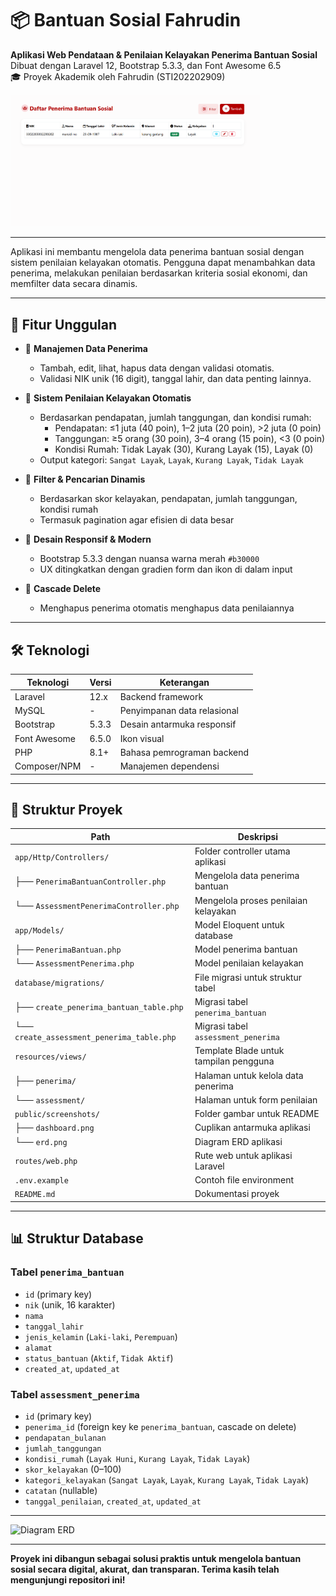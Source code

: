 # 📦 Bantuan Sosial Fahrudin

**Aplikasi Web Pendataan & Penilaian Kelayakan Penerima Bantuan Sosial**  
Dibuat dengan Laravel 12, Bootstrap 5.3.3, dan Font Awesome 6.5  
🎓 Proyek Akademik oleh Fahrudin (STI202202909)

[<img src="public/dashboard.png" width="400"/>](public/dashboard.png)

---

Aplikasi ini membantu mengelola data penerima bantuan sosial dengan sistem penilaian kelayakan otomatis. Pengguna dapat menambahkan data penerima, melakukan penilaian berdasarkan kriteria sosial ekonomi, dan memfilter data secara dinamis.

---

## 🚀 Fitur Unggulan

- 🔁 **Manajemen Data Penerima**
  - Tambah, edit, lihat, hapus data dengan validasi otomatis.
  - Validasi NIK unik (16 digit), tanggal lahir, dan data penting lainnya.

- 🧠 **Sistem Penilaian Kelayakan Otomatis**
  - Berdasarkan pendapatan, jumlah tanggungan, dan kondisi rumah:
    - Pendapatan: ≤1 juta (40 poin), 1–2 juta (20 poin), >2 juta (0 poin)
    - Tanggungan: ≥5 orang (30 poin), 3–4 orang (15 poin), <3 (0 poin)
    - Kondisi Rumah: Tidak Layak (30), Kurang Layak (15), Layak (0)
  - Output kategori: `Sangat Layak`, `Layak`, `Kurang Layak`, `Tidak Layak`

- 🔎 **Filter & Pencarian Dinamis**
  - Berdasarkan skor kelayakan, pendapatan, jumlah tanggungan, kondisi rumah
  - Termasuk pagination agar efisien di data besar

- 📱 **Desain Responsif & Modern**
  - Bootstrap 5.3.3 dengan nuansa warna merah `#b30000`
  - UX ditingkatkan dengan gradien form dan ikon di dalam input

- 🧹 **Cascade Delete**
  - Menghapus penerima otomatis menghapus data penilaiannya

---

## 🛠️ Teknologi

| Teknologi       | Versi     | Keterangan                            |
|----------------|-----------|----------------------------------------|
| Laravel        | 12.x      | Backend framework                      |
| MySQL          | -         | Penyimpanan data relasional            |
| Bootstrap      | 5.3.3     | Desain antarmuka responsif             |
| Font Awesome   | 6.5.0     | Ikon visual                            |
| PHP            | 8.1+      | Bahasa pemrograman backend             |
| Composer/NPM   | -         | Manajemen dependensi                   |

---

## 📂 Struktur Proyek

| Path                                      | Deskripsi                                      |
|-------------------------------------------|------------------------------------------------|
| `app/Http/Controllers/`                  | Folder controller utama aplikasi              |
| ├── `PenerimaBantuanController.php`      | Mengelola data penerima bantuan               |
| └── `AssessmentPenerimaController.php`   | Mengelola proses penilaian kelayakan          |
| `app/Models/`                            | Model Eloquent untuk database                 |
| ├── `PenerimaBantuan.php`                | Model penerima bantuan                        |
| └── `AssessmentPenerima.php`             | Model penilaian kelayakan                     |
| `database/migrations/`                   | File migrasi untuk struktur tabel             |
| ├── `create_penerima_bantuan_table.php`  | Migrasi tabel `penerima_bantuan`              |
| └── `create_assessment_penerima_table.php`| Migrasi tabel `assessment_penerima`           |
| `resources/views/`                       | Template Blade untuk tampilan pengguna        |
| ├── `penerima/`                          | Halaman untuk kelola data penerima            |
| └── `assessment/`                        | Halaman untuk form penilaian                  |
| `public/screenshots/`                    | Folder gambar untuk README                    |
| ├── `dashboard.png`                      | Cuplikan antarmuka aplikasi                   |
| └── `erd.png`                            | Diagram ERD aplikasi                          |
| `routes/web.php`                         | Rute web untuk aplikasi Laravel               |
| `.env.example`                           | Contoh file environment                       |
| `README.md`                              | Dokumentasi proyek                            |

---

## 📊 Struktur Database

### Tabel `penerima_bantuan`
- `id` (primary key)
- `nik` (unik, 16 karakter)
- `nama`
- `tanggal_lahir`
- `jenis_kelamin` (`Laki-laki`, `Perempuan`)
- `alamat`
- `status_bantuan` (`Aktif`, `Tidak Aktif`)
- `created_at`, `updated_at`

### Tabel `assessment_penerima`
- `id` (primary key)
- `penerima_id` (foreign key ke `penerima_bantuan`, cascade on delete)
- `pendapatan_bulanan`
- `jumlah_tanggungan`
- `kondisi_rumah` (`Layak Huni`, `Kurang Layak`, `Tidak Layak`)
- `skor_kelayakan` (0–100)
- `kategori_kelayakan` (`Sangat Layak`, `Layak`, `Kurang Layak`, `Tidak Layak`)
- `catatan` (nullable)
- `tanggal_penilaian`, `created_at`, `updated_at`

---

![Diagram ERD](public/screenshots/erd.png)

---

**Proyek ini dibangun sebagai solusi praktis untuk mengelola bantuan sosial secara digital, akurat, dan transparan. Terima kasih telah mengunjungi repositori ini!**
